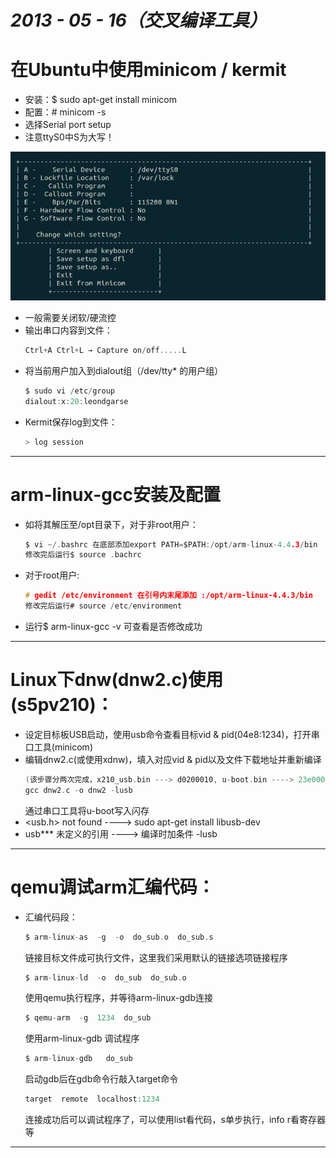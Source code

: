 # ___2013 - 05 - 16（交叉编译工具）___

# 在Ubuntu中使用minicom / kermit
  - 安装：$ sudo apt-get install minicom
  - 配置：# minicom -s
  - 选择Serial port setup
  - 注意ttyS0中S为大写！

  ![](images/Selection_003.jpg)
  - 一般需要关闭软/硬流控
  - 输出串口内容到文件：
    ```c
    Ctrl+A Ctrl+L → Capture on/off.....L
    ```
  - 将当前用户加入到dialout组（/dev/tty* 的用户组）
    ```c
    $ sudo vi /etc/group
    dialout:x:20:leondgarse
    ```
  - Kermit保存log到文件：
    ```c
    > log session
    ```
***

# arm-linux-gcc安装及配置
  - 如将其解压至/opt目录下，对于非root用户：
    ```c
    $ vi ~/.bashrc 在底部添加export PATH=$PATH:/opt/arm-linux-4.4.3/bin
    修改完后运行$ source .bachrc
    ```
  - 对于root用户:
    ```c
    # gedit /etc/environment 在引号内末尾添加 :/opt/arm-linux-4.4.3/bin
    修改完后运行# source /etc/environment
    ```
  - 运行$ arm-linux-gcc -v 可查看是否修改成功
***

# Linux下dnw(dnw2.c)使用(s5pv210)：
  - 设定目标板USB启动，使用usb命令查看目标vid & pid(04e8:1234)，打开串口工具(minicom)
  - 编辑dnw2.c(或使用xdnw)，填入对应vid & pid以及文件下载地址并重新编译
    ```c
    (该步骤分两次完成，x210_usb.bin ---> d0200010, u-boot.bin ----> 23e00000)
    gcc dnw2.c -o dnw2 -lusb
    ```
    通过串口工具将u-boot写入闪存
  - <usb.h> not found ----> sudo apt-get install libusb-dev
  - usb*** 未定义的引用 ----> 编译时加条件 -lusb
***

# qemu调试arm汇编代码：
  - 汇编代码段：
    ```c
    $ arm-linux-as  -g  -o  do_sub.o  do_sub.s
    ```
    链接目标文件成可执行文件，这里我们采用默认的链接选项链接程序
    ```c
    $ arm-linux-ld  -o  do_sub  do_sub.o
    ```
    使用qemu执行程序，并等待arm-linux-gdb连接
    ```c
    $ qemu-arm  -g  1234  do_sub
    ```
    使用arm-linux-gdb 调试程序
    ```c
    $ arm-linux-gdb   do_sub
    ```
    启动gdb后在gdb命令行敲入target命令
    ```c
    target  remote  localhost:1234
    ```
    连接成功后可以调试程序了，可以使用list看代码，s单步执行，info r看寄存器等
***
